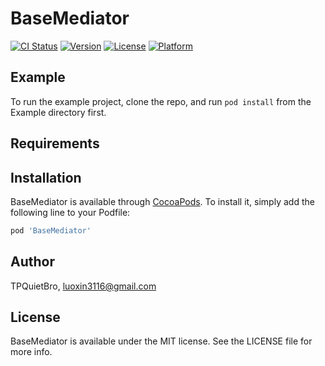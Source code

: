 # BaseMediator

[![CI Status](http://img.shields.io/travis/TPQuietBro/BaseMediator.svg?style=flat)](https://travis-ci.org/TPQuietBro/BaseMediator)
[![Version](https://img.shields.io/cocoapods/v/BaseMediator.svg?style=flat)](http://cocoapods.org/pods/BaseMediator)
[![License](https://img.shields.io/cocoapods/l/BaseMediator.svg?style=flat)](http://cocoapods.org/pods/BaseMediator)
[![Platform](https://img.shields.io/cocoapods/p/BaseMediator.svg?style=flat)](http://cocoapods.org/pods/BaseMediator)

## Example

To run the example project, clone the repo, and run `pod install` from the Example directory first.

## Requirements

## Installation

BaseMediator is available through [CocoaPods](http://cocoapods.org). To install
it, simply add the following line to your Podfile:

```ruby
pod 'BaseMediator'
```

## Author

TPQuietBro, luoxin3116@gmail.com

## License

BaseMediator is available under the MIT license. See the LICENSE file for more info.
